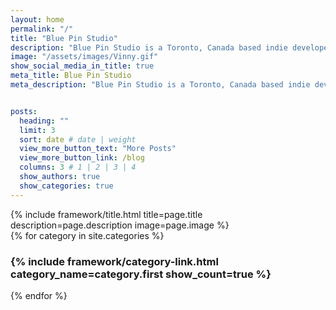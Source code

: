 ```yaml
---
layout: home
permalink: "/"
title: "Blue Pin Studio"
description: "Blue Pin Studio is a Toronto, Canada based indie developer specializing in 2D games. They collaborate with global talent to produce titles including Explory Story, Charles, the Bee, Pixel Fixel, and Eggnog Incorporated. Their dedication to innovation, community events, and active game jam participation sets them apart in the indie scene."
image: "/assets/images/Vinny.gif"
show_social_media_in_title: true
meta_title: Blue Pin Studio
meta_description: "Blue Pin Studio is a Toronto, Canada based indie developer specializing in 2D games. They collaborate with global talent to produce titles including Explory Story, Charles, the Bee, Pixel Fixel, and Eggnog Incorporated. Their dedication to innovation, community events, and active game jam participation sets them apart in the indie scene."


posts:
  heading: ""
  limit: 3
  sort: date # date | weight
  view_more_button_text: "More Posts"
  view_more_button_link: /blog
  columns: 3 # 1 | 2 | 3 | 4
  show_authors: true
  show_categories: true
---
```


<div class="section">
  <div class="container">
    <div class="row">
      <div class="col-12 col-lg-8">
        {% include framework/title.html
          title=page.title
          description=page.description
          image=page.image
        %}
      </div>
    </div>
  </div>
</div>

<div class="section pt-0">
  <div class="container">
    <div class="row">
      {% for category in site.categories %}
        <div class="col-12 col-md-8 mb-2">
          <h3>
            {% include framework/category-link.html category_name=category.first show_count=true %}
          </h3>
        </div>
      {% endfor %}
    </div>
  </div>
</div>